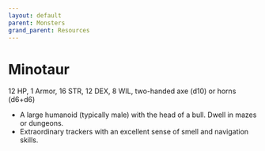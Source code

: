 ```yaml
---
layout: default
parent: Monsters
grand_parent: Resources
---
```


# Minotaur

12 HP, 1 Armor, 16 STR, 12 DEX, 8 WIL, two-handed axe (d10) or horns (d6+d6)

- A large humanoid (typically male) with the head of a bull. Dwell in mazes or dungeons.
- Extraordinary trackers with an excellent sense of smell and navigation skills. 
